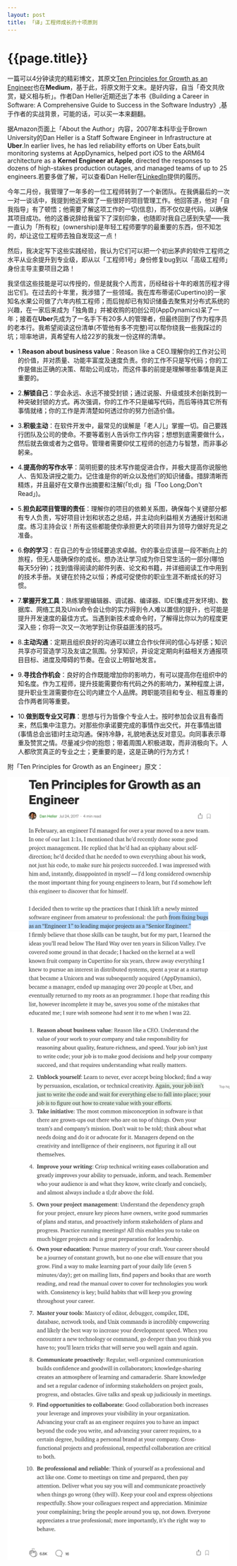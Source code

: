```yaml
---
layout: post
title: 「译」工程师成长的十项原则
---
```

{{page.title}}
=============================

一篇可以4分钟读完的精彩博文，其原文[Ten Principles for Growth as an Engineer](https://medium.com/@daniel.heller/ten-principles-for-growth-69015e08c35b)也在**Medium**，基于此，将原文附于文末。是好内容，自当「奇文共欣赏，疑义相与析」。作者Dan Heller近期还出了本书《Building a Career in Software: A Comprehensive Guide to Success in the Software Industry》,基于作者的实战背景，可能的话，可以买一本来翻翻。<br/>

据Amazon页面上「About the Author」内容，2007年本科毕业于Brown University的Dan Heller is a Staff Software Engineer in Infrastructure at **Uber**.In earlier lives, he has led reliability efforts on Uber Eats,built monitoring systems at AppDynamics, helped port iOS to the ARM64 architecture as a **Kernel Engineer at Apple**, directed the responses to dozens of high-stakes production outages, and managed teams of up to 25 engineers.若要多做了解，可以查看Dan Heller在[LinkedIn](https://www.linkedin.com/in/hellerdaniel)提供的履历。<br/>

今年二月份，我管理了一年多的一位工程师转到了一个新团队。在我俩最后的一次一对一谈话中，我提到他近来做了一些很好的项目管理工作。他回答道，他对「自我指导」有了顿悟；他需要了解这项工作的一切(信息)，而不仅仅是代码，以确保其项目成功。他的这番说辞给我留下了深刻印象，也随即对我自己感到失望——我一直认为「所有权」(ownership)是年轻工程师要学的最重要的东西，但不知怎的，却让这位工程师去独自发现这一点！<br/>

然后，我决定写下这些实践经验，我认为它们可以把一个初出茅庐的软件工程师之水平从业余提升到专业级，即从以「工程师1号」身份修复bug到以「高级工程师」身份主导主要项目之路！<br/>

我坚信这些技能是可以传授的，但是就我个人而言，历经硅谷十年的艰苦历程才得出它们。在过去的十年里，我涉猎了一些领域。我在库布蒂诺(Cupertino)的一家知名水果公司做了六年内核工程师；而后抛却已有知识储备去聚焦对分布式系统的兴趣，在一家后来成为「独角兽」并被收购的初创公司(AppDynamics)呆了一年；接着在**Uber**先成为了一名手下有20多人的管理者，但最终回到了作为程序员的老本行。我希望阅读这份清单(不管他有多不完整)可以帮你绕我一些我踩过的坑；坦率地讲，真希望有人给22岁的我发一份这样的清单。<br/>

- 1.**Reason about business value**：Reason like a CEO.理解你的工作对公司的价值，并对质量、功能丰富度及速度负责。你的工作不只是写代码；你的工作是做出正确的决策、帮助公司成功，而这件事的前提是理解哪些事情是真正重要的。

- 2.**解锁自己**：学会永远、永远不接受封锁；通过说服、升级或技术创新找到一种突破封锁的方式。再次强调，你的工作不只是编写代码，而后等待其它所有事情就绪；你的工作是弄清楚如何透过你的努力创造价值。

- 3.**积极主动**：在软件开发中，最常见的误解是「老人儿」掌握一切。自己要践行团队及公司的使命。不要等着别人告诉你工作内容；想想到底需要做什么，然后就去做或者为之倡导。管理者需要仰仗工程师的创造力与智慧，而非事必躬亲。

- 4.**提高你的写作水平**：简明扼要的技术写作能促进合作，并极大提高你说服他人、告知及讲授之能力。记住谁是你的听众以及他们的知识储备。措辞清晰而精炼，并且最好在文章作出摘要和注解(「tl;dl」指「Too Long;Don't Read」)。

- 5.**担负起项目管理的责任**：理解你的项目的依赖关系图，确保每个关键部分都有专人负责，写好项目计划和状态之总结，并主动向利益相关方通报计划和进度。练习主持会议！所有这些都能使你承担更大的项目并为领导力做好充足之准备。

- 6.**你的学习**：在自己的专业领域要追求卓越。你的事业应该是一段不断向上的旅程，但无人能确保你的成长。想办法让学习成为你日常生活的一部分(哪怕每天5分钟)；找到值得阅读的邮件列表、论文和书籍，并详细阅读工作中用到的技术手册。关键在於持之以恒；养成可促使你的职业生涯不断成长的好习惯。

- 7.**掌握开发工具**：熟练掌握编辑器、调试器、编译器、IDE(集成开发环境)、数据库、网络工具及Unix命令会让你的实力得到令人难以置信的提升，也可能是提升开发速度的最佳方式。当遇到新技术或命令时，了解得比你以为的程度更深入些；你将一次又一次地学到让你获益匪浅的技巧。

- 8.**主动沟通**：定期且组织良好的沟通可以建立合作伙伴间的信心与好感；知识共享亦可营造学习及友谊之氛围。分享知识，并设定定期向利益相关方通报项目目标、进度及障碍的节奏。在会议上明智地发言。

- 9.**寻找合作机会**：良好的合作既能增加你的影响力，有可以提高你在组织中的知名度。作为工程师，提升技能需要你有代码之外的影响力，某种程度上讲，提升职业生涯需要你在公司内建立个人品牌。跨职能项目和专业、相互尊重的合作两者同等重要。

- 10.**做到既专业又可靠**：思想与行为皆像个专业人士。按时参加会议且有备而来，然后集中注意力。对那些你承诺要完成的事情作出交代，并在事情出错(事情总会出错)时主动沟通。保持冷静，礼貌地表达反对意见。向同事表示尊重及赞赏之情。尽量减少你的抱怨；带着周围人积极进取，而非消极向下。人人都欣赏真正的专业之士；更重要的是，这是正确的行为方式！

附「Ten Principles for Growth as an Engineer」原文：<br/>

<img src="/images/posts/2020-10-05/Ten_Principles_for_Growth_0.png"> <br/>
<img src="/images/posts/2020-10-05/Ten_Principles_for_Growth_1.png"> <br/>
<img src="/images/posts/2020-10-05/Ten_Principles_for_Growth_2.png"> <br/>
<img src="/images/posts/2020-10-05/Ten_Principles_for_Growth_3.png"> <br/>
<img src="/images/posts/2020-10-05/Ten_Principles_for_Growth_4.png"> <br/>
